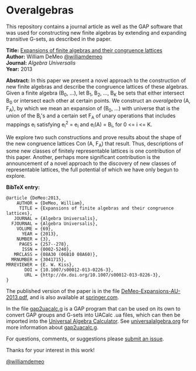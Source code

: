 Overalgebras
============

This repository contains a journal article as well as the GAP software that was
used for constructing new finite algebras by extending and expanding transitive
G-sets, as described in the paper.  

**Title:** [Expansions of finite algebras and their congruence lattices][]  
**Author:** William DeMeo [@williamdemeo](https://github.com/williamdemeo)  
**Journal:** *Algebra Universalis*  
**Year:** 2013  

**Abstract:** In this paper we present a novel approach to the construction of
new finite algebras and describe the congruence lattices of these
algebras. Given a finite algebra (B<sub>0</sub>, ...), let
B<sub>1</sub>, B<sub>2</sub>, ..., B<sub>K</sub>
be sets that either intersect B<sub>0</sub> or intersect each other at certain
points. We construct an  *overalgebra* (A, F<sub>A</sub>), by which we mean an expansion
of (B<sub>0</sub>, ...) with universe that is the union of the B<sub>i</sub>'s and 
a certain set F<sub>A</sub> of unary operations that includes mappings
e<sub>i</sub> satisfying e<sub>i</sub><sup>2</sup> = e<sub>i</sub> and
e<sub>i</sub>(A) = B<sub>i</sub>, for 0 <= i <= K.

We explore two such constructions and prove results about the shape of
the new congruence lattices Con (A, F<sub>A</sub>) that result. Thus, descriptions of
some new classes of finitely representable lattices is one contribution of this
paper. Another, perhaps more significant contribution is the announcement of a
novel approach to the discovery of new classes of representable lattices, the
full potential of which we have only begun to explore.

**BibTeX entry:**

    @article {DeMeo:2013,
        AUTHOR = {DeMeo, William},
         TITLE = {Expansions of finite algebras and their congruence lattices},
       JOURNAL = {Algebra Universalis},
      FJOURNAL = {Algebra Universalis},
        VOLUME = {69},
          YEAR = {2013},
        NUMBER = {3},
         PAGES = {257--278},
          ISSN = {0002-5240},
       MRCLASS = {08A30 (06B10 08A60)},
      MRNUMBER = {3041715},
    MRREVIEWER = {E. W. Kiss},
           DOI = {10.1007/s00012-013-0226-3},
           URL = {http://dx.doi.org/10.1007/s00012-013-0226-3},
    }


The published version of the paper is in the file [DeMeo-Expansions-AU-2013.pdf][],
and is also available at [springer.com][]. 

In the file [gap2uacalc.g][] is a GAP program that can be used on its own to convert GAP groups and G-sets into UACalc .ua files,
which can then be imported into the [Universal Algebra Calculator](http://uacalc.org).
See [universalalgebra.org][] for more information about [gap2uacalc.g][].

For questions, comments, or suggestions please [submit an issue][].

Thanks for your interest in this work!

[@williamdemeo](https://github.com/williamdemeo)

[DeMeo-Expansions-AU-2013.pdf]: https://github.com/williamdemeo/Overalgebras/raw/master/DeMeo-Expansions-AU-2013.pdf
[springer.com]: http://link.springer.com
[Expansions of finite algebras and their congruence lattices]: https://github.com/williamdemeo/Overalgebras/raw/master/DeMeo-Expansions-AU-2013.pdf
[universalalgebra.org]: http://universalalgebra.wordpress.org/documentation/gap/gap-and-uacalc/ 
[gap2uacalc.g]: https://github.com/williamdemeo/Overalgebras/blob/master/gap2uacalc.g
[submit an issue]: https://github.com/williamdemeo/Overalgebras/issues
